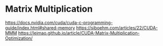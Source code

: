 # Matrix Multiplication

https://docs.nvidia.com/cuda/cuda-c-programming-guide/index.html#shared-memory
https://siboehm.com/articles/22/CUDA-MMM
https://leimao.github.io/article/CUDA-Matrix-Multiplication-Optimization/
